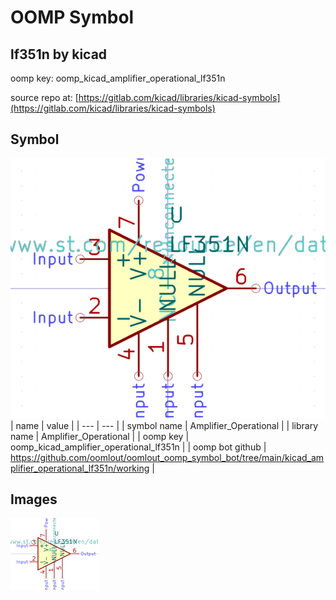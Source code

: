# OOMP Symbol  
## lf351n  by kicad  
  
oomp key: oomp_kicad_amplifier_operational_lf351n  
  
source repo at: [https://gitlab.com/kicad/libraries/kicad-symbols](https://gitlab.com/kicad/libraries/kicad-symbols)  
## Symbol  
  
[![working.png](working_600.png)](working.png)  
| name | value | 
| --- | --- | 
| symbol name | Amplifier_Operational | 
| library name | Amplifier_Operational | 
| oomp key | oomp_kicad_amplifier_operational_lf351n | 
| oomp bot github | https://github.com/oomlout/oomlout_oomp_symbol_bot/tree/main/kicad_amplifier_operational_lf351n/working | 
## Images  
  
[![working.png](working_140.png)](working.png)  

